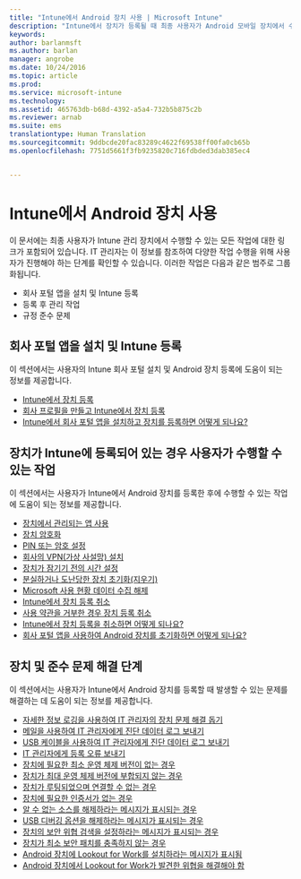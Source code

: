 ```yaml
---
title: "Intune에서 Android 장치 사용 | Microsoft Intune"
description: "Intune에서 장치가 등록될 때 최종 사용자가 Android 모바일 장치에서 수행할 수 있는 작업으로 연결되는 링크 목록"
keywords: 
author: barlanmsft
ms.author: barlan
manager: angrobe
ms.date: 10/24/2016
ms.topic: article
ms.prod: 
ms.service: microsoft-intune
ms.technology: 
ms.assetid: 465763db-b68d-4392-a5a4-732b5b875c2b
ms.reviewer: arnab
ms.suite: ems
translationtype: Human Translation
ms.sourcegitcommit: 9ddbcde20fac83289c4622f69538ff00fa0cb65b
ms.openlocfilehash: 7751d5661f3fb9235820c716fdbded3dab385ec4


---
```



# <a name="using-your-android-device-with-intune"></a>Intune에서 Android 장치 사용

이 문서에는 최종 사용자가 Intune 관리 장치에서 수행할 수 있는 모든 작업에 대한 링크가 포함되어 있습니다. IT 관리자는 이 정보를 참조하여 다양한 작업 수행을 위해 사용자가 진행해야 하는 단계를 확인할 수 있습니다. 이러한 작업은 다음과 같은 범주로 그룹화됩니다.

- 회사 포털 앱을 설치 및 Intune 등록
- 등록 후 관리 작업
- 규정 준수 문제

## <a name="company-portal-app-installation-and-intune-enrollment"></a>회사 포털 앱을 설치 및 Intune 등록

이 섹션에서는 사용자의 Intune 회사 포털 설치 및 Android 장치 등록에 도움이 되는 정보를 제공합니다.

- [Intune에서 장치 등록](enroll-your-device-in-Intune-android.md)
- [회사 프로필을 만들고 Intune에서 장치 등록](create-a-work-profile-and-enroll-your-device-in-intune-android.md)
- [Intune에서 회사 포털 앱을 설치하고 장치를 등록하면 어떻게 되나요?](what-happens-if-you-install-the-company-portal-app-and-enroll-your-device-in-intune-android.md)

## <a name="things-users-can-do-when-their-device-is-enrolled-in-intune"></a>장치가 Intune에 등록되어 있는 경우 사용자가 수행할 수 있는 작업

이 섹션에서는 사용자가 Intune에서 Android 장치를 등록한 후에 수행할 수 있는 작업에 도움이 되는 정보를 제공합니다.

- [장치에서 관리되는 앱 사용](use-managed-apps-on-your-device-android.md)
- [장치 암호화](encrypt-your-device-android.md)
- [PIN 또는 암호 설정](set-your-pin-or-password-android.md)
- [회사의 VPN(가상 사설망) 설치](install-your-companys-virtual-private-network-VPN-android.md)
- [장치가 잠기기 전의 시간 설정](set-the-amount-of-time-before-your-device-is-locked-android.md)
- [분실하거나 도난당한 장치 초기화(지우기)](reset-erase-your-lost-or-stolen-device-android.md)
- [Microsoft 사용 현황 데이터 수집 해제](turn-off-microsoft-usage-data-collection-android.md)
- [Intune에서 장치 등록 취소](unenroll-your-device-from-intune-android.md)
- [사용 약관을 거부한 경우 장치 등록 취소](unenroll-your-device-from-intune-if-you-declined-terms-of-use-android.md)
- [Intune에서 장치 등록을 취소하면 어떻게 되나요?](what-happens-if-you-unenroll-your-device-from-intune-android.md)
- [회사 포털 앱을 사용하여 Android 장치를 초기화하면 어떻게 되나요?](what-happens-if-you-reset-your-device-using-the-company-portal-android.md)
<!--- - [What is the Rights Management sharing app?](what-is-the-rms-sharing-app-android.md) --->

## <a name="steps-to-fix-device-and-compliance-issues"></a>장치 및 준수 문제 해결 단계

이 섹션에서는 사용자가 Intune에서 Android 장치를 등록할 때 발생할 수 있는 문제를 해결하는 데 도움이 되는 정보를 제공합니다.

- [자세한 정보 로깅을 사용하여 IT 관리자의 장치 문제 해결 돕기](use-verbose-logging-to-help-your-it-administrator-fix-device-issues-android.md)
- [메일을 사용하여 IT 관리자에게 진단 데이터 로그 보내기](send-diagnostic-data-logs-to-your-it-administrator-using-email-android.md)
- [USB 케이블을 사용하여 IT 관리자에게 진단 데이터 로그 보내기](send-diagnostic-data-logs-to-your-it-administrator-using-a-usb-cable-android.md)
- [IT 관리자에게 등록 오류 보내기](send-enrollment-errors-to-your-it-administrator-android.md)
- [장치에 필요한 최소 운영 체제 버전이 없는 경우](device-doesnt-have-the-required-minimum-operating-system-version-android.md)
- [장치가 최대 운영 체제 버전에 부합되지 않는 경우](device-doesnt-comply-with-maximum-operating-system-version-android.md)
- [장치가 루팅되었으며 연결할 수 없는 경우](your-device-is-rooted-and-you-cant-connect-android.md)
- [장치에 필요한 인증서가 없는 경우](your-device-is-missing-a-required-certificate-android.md)
- [알 수 없는 소스를 해제하라는 메시지가 표시되는 경우](you-are-asked-to-turn-off-unknown-sources-android.md)
- [USB 디버깅 옵션을 해제하라는 메시지가 표시되는 경우](you-are-asked-to-turn-off-usb-debugging-android.md)
- [장치의 보안 위협 검색을 설정하라는 메시지가 표시되는 경우](you-are-asked-to-turn-on-scan-device-for-security-threats-android.md)
- [장치가 최소 보안 패치를 충족하지 않는 경우](your-device-does-not-meet-the-minimum-security-patch-android.md)
- [Android 장치에 Lookout for Work를 설치하라는 메시지가 표시됨](you-are-prompted-to-install-lookout-for-work-android.md)
- [Android 장치에서 Lookout for Work가 발견한 위협을 해결해야 함](you-need-to-resolve-a-threat-found-by-lookout-for-work-android.md)



<!--HONumber=Nov16_HO1-->


